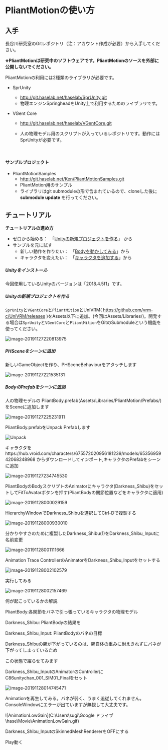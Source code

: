 # PliantMotionの使い方

## 入手

長谷川研究室のGitレポジトリ（注：アカウント作成が必要）から入手してください。

**※PliantMotionは研究中のソフトウェアです。PliantMotionのソースを外部に公開しないでください。**



PliantMotionの利用には2種類のライブラリが必要です。

 

- SprUnity

  - http://git.haselab.net/haselab/SprUnity.git
  - 物理エンジンSpringheadをUnity上で利用するためのライブラリです。

- VGent Core

  - http://git.haselab.net/haselab/VGentCore.git 

  - 人の物理モデル用のスクリプトが入っているレポジトリです。動作にはSprUnityが必要です。



​    

#### サンプルプロジェクト

- PliantMotionSamples
  - http://git.haselab.net/Ken/PliantMotionSamples.git
  - PliantMotion用のサンプル
  - ライブラリはgit submoduleの形で含まれているので、cloneした後に**submodule update** を行ってください。



## チュートリアル

**チュートリアルの進め方**

- ゼロから始める：　「[Unityの新規プロジェクトを作る](#Unityの新規プロジェクトを作る)」 から
- サンプルを元に試す
  - 新しい動作を作りたい：　「[Bodyを動かしてみる](#Bodyを動かしてみる)」から
  - キャラクタを変えたい：　「[キャラクタを追加する](#キャラクタを追加する)」から
##### Unityをインストール
今回使用しているUnityのバージョンは「2018.4.5f1」です。

##### Unityの新規プロジェクトを作る

`SprUnity`と`VGentCore`と`PliantMition`とUniVRM( https://github.com/vrm-c/UniVRM/releases )をAssets以下に追加。(今回はAssets/Libraries/)。開発する場合は`SprUnity`と`VGentCore`と`PliantMition`をGitのSubmoduleという機能を使ってください。

![image-20191127220813975](C:\Users\sugi\AppData\Roaming\Typora\typora-user-images\image-20191127220813975.png)

##### PHSceneをシーンに追加

新しいGameObjectを作り、PHSceneBehaviourをアタッチします

![image-20191127221535131](C:\Users\sugi\AppData\Roaming\Typora\typora-user-images\image-20191127221535131.png)



##### BodyのPrefabをシーンに追加

人の物理モデルの PliantBody.prefab(Assets/Libraries/PliantMotion/Prefabs/) をSceneに追加します

![image-20191127225231911](C:\Users\sugi\AppData\Roaming\Typora\typora-user-images\image-20191127225231911.png)

PliantBody.prefabをUnpack Prefabします

![Unpack](C:\Users\sugi\Pictures\研究\Unpack.png)

キャラクタをhttps://hub.vroid.com/characters/675572020956181239/models/6535695942068248968 からダウンロードしてインポート,キャラクタのPrefabをシーンに追加

![image-20191127234745530](C:\Users\sugi\AppData\Roaming\Typora\typora-user-images\image-20191127234745530.png)

PliantBodyのBodyスクリプトのAnimatorにキャラクタ(Darkness_Shibu)をセットしてFitToAvatarボタンを押す(PliantBodyの関節位置などをキャラクタに適用)

![image-20191128000029159](C:\Users\sugi\AppData\Roaming\Typora\typora-user-images\image-20191128000029159.png)

HierarchyWindowでDarkness_Shibuを選択してCtrl-Dで複製する

![image-20191128000930010](C:\Users\sugi\AppData\Roaming\Typora\typora-user-images\image-20191128000930010.png)

分かりやすさのために複製したDarkness_Shibu(1)をDarkness_Shibu_Inputに名前変更

![image-20191128001111666](C:\Users\sugi\AppData\Roaming\Typora\typora-user-images\image-20191128001111666.png)

Animation Trace ControllerのAnimatorをDarkness_Shibu_Inputをセットする

![image-20191128002102579](C:\Users\sugi\AppData\Roaming\Typora\typora-user-images\image-20191128002102579.png)

実行してみる

![image-20191128002157469](C:\Users\sugi\AppData\Roaming\Typora\typora-user-images\image-20191128002157469.png)

何が起こっているかの解説

PliantBody:各関節をバネで引っ張っているキャラクタの物理モデル

Darkness_Shibu: PliantBodyの結果を

Darkness_Shibu_Input: PliantBodyのバネの目標



Darkness_Shibuの腕が下がっているのは、腕自体の重みに耐えきれずにバネが下がってしまっているため



この状態で躍らせてみます

Darkness_Shibu_InputのAnimatorのControllerにC86unitychan_001_SIM01_Finalをセット

![image-20191128014745471](C:\Users\sugi\AppData\Roaming\Typora\typora-user-images\image-20191128014745471.png)



Animationを再生してみる。バネが弱く、うまく追従してくれません。ConsoleWindowにエラーが出ていますが無視して大丈夫です。

![AnimationLowGain](C:\Users\sugi\Google ドライブ\hase\Movie\AnimationLowGain.gif)

Darkness_Shibu_InputのSkinnedMeshRendererをOFFにする



Play動く
